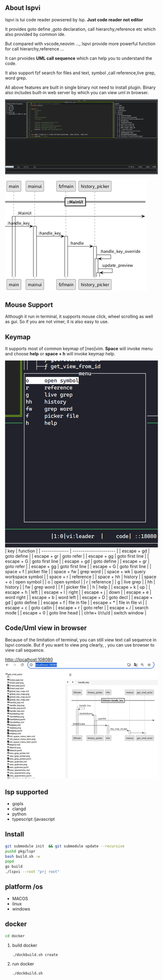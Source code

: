 ## About lspvi

lspvi is tui code reader powsered by lsp. **Just code reader not editor**

It provides goto define ,goto declaration, call hierarchy,reference  etc which also provided by common ide.

But compared with vscode,neovim ..., lspvi provide  more powerful function for call hierarchy,reference ...

It can prvoides **UML call sequence** which can help you to understand the code. 

It also support fzf search for files and text, symbol ,call reference,live grep, word grep. 

All above features are built in single binary not need to install plugin. Binary also includes built-in web server by which you can view uml in browser.

![terminal](screen1.png)

![uml](main.png)

## Mouse Support

Although it run in terminal, it supports mouse click, wheel scrolling as well as gui. So if you are not vimer, it is also easy to use.

## Keymap

It supports most of common keymap of [neo]vim. **Space** will invoke menu and  choose **help** or   **space + h** will invoke keymap help.

![keymap](keymap.png)
| key            | function               |
| -------------- | ---------------------- |
| escape + gd    | goto define            |
| escape + gr    | goto refer             |
| escape + gg    | goto first line        |
| escape + G     | goto first line        |
| escape + gd    | goto define            |
| escape + gr    | goto refer             |
| escape + gg    | goto first line        |
| escape + G     | goto first line        |
| space + f      | picker file            |
| space + fw     | grep word              |
| space + wk     | query workspace symbol |
| space + r      | reference              |
| space + hh     | history                |
| space + o      | open symbol            |
| o              | open symbol            |
| r              | reference              |
| g              | live grep              |
| hh             | history                |
| fw             | grep word              |
| f              | picker file            |
| h              | help                   |
| escape + k     | up                     |
| escape + h     | left                   |
| escape + l     | right                  |
| escape + j     | down                   |
| escape + e     | word right             |
| escape + b     | word left              |
| escape + D     | goto decl              |
| escape + gd    | goto define            |
| escape + f     | file in file           |
| escape + *     | file in file vi        |
| escape + c     | goto callin            |
| escape + r     | goto refer             |
| escape + /     | search mode            |
| escape + 0     | goto line head         |
| ctrlw+ l/r/u/d | switch window          |

## Code/Uml  view in browser

Because of the limitation of terminal, you can still view text call sequence in lspvi console. But if you want to view png clearly, , you can use browser to view  call sequence.

[http:://localhost:108080](http:://localhost:108080)
![web](web.png)

## lsp supported

- gopls
- clangd
- python
- typescript /javascript

## Install

```sh
git submodule init  && git submodule update --recursive
pushd pkg/lspr
bash build.sh -w
popd
go build
./lspvi --root "prj root"
```

## platform /os

- MACOS 
- linux 
- windows

## docker

```sh
cd docker
```

1. build docker
   
   ```sh
   ./dockbuild.sh create
   ```
2. run docker 
   
   ```sh
   ./dockbuild.sh 
   ```